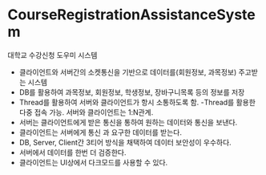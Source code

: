 # CourseRegistrationAssistanceSystem
대학교 수강신청 도우미 시스템

  
  - 클라이언트와 서버간의 소켓통신을 기반으로 데이터를(회원정보, 과목정보) 주고받는 시스템
  - DB를 활용하여 과목정보, 회원정보, 학생정보, 장바구니목록 등의 정보를 저장
  - Thread를 활용하여 서버와 클라이언트가 항시 소통하도록 함.
   -Thread를 활용한 다중 접속 가능. 서버와 클라이언트는 1:N관계.
  - 서버는 클라이언트에게 받은 통신을 통하여 원하는 데이터와 통신을 보낸다. 
  - 클라이언트는 서버에게 통신 과 요구한 데이터를 받는다.
  - DB, Server, Client간 3티어 방식을 채택하여 데이터 보안성이 우수하다.
  - 서버에서 데이터를 한번 더 검증한다.
  - 클라이언트는 UI상에서 다크모드를 사용할 수 있다.
